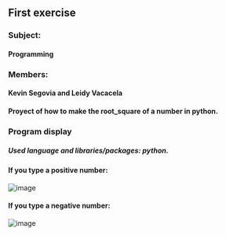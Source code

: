 ## First exercise
### Subject:
#### Programming
### Members:
#### Kevin Segovia and Leidy Vacacela
#### Proyect of how to make the root_square of a number in python.
### Program display
##### Used language and libraries/packages: python.
#### If you type a positive number:
![image](https://github.com/leidyva/Proyecto-python-primer-ejercicio/assets/169928799/0ff7720f-bc1b-47ed-b251-5e3c37e106ac)
#### If you type a negative number: 
![image](https://github.com/leidyva/Proyecto-python-primer-ejercicio/assets/169928799/142ed278-7269-444f-a2b0-217a3317ba17)
